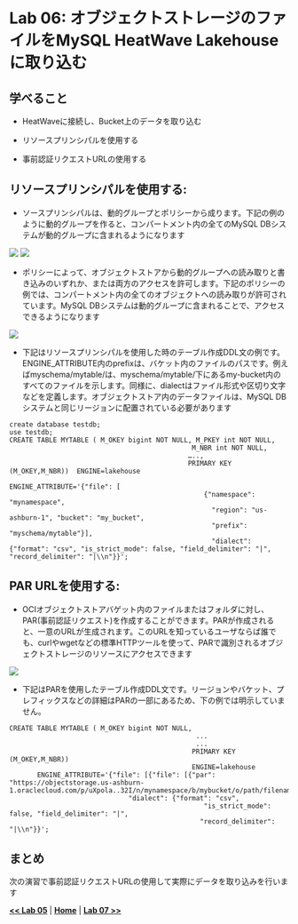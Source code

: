 # Lab 06: オブジェクトストレージのファイルをMySQL HeatWave Lakehouseに取り込む

## 学べること
- HeatWaveに接続し、Bucket上のデータを取り込む

- リソースプリンシパルを使用する
- 事前認証リクエストURLの使用する

## リソースプリンシパルを使用する:

- ソースプリンシパルは、動的グループとポリシーから成ります。下記の例のように動的グループを作ると、コンパートメント内の全てのMySQL DBシステムが動的グループに含まれるようになります

![](./images/HW35_hw.png)
![](./images/HW36_hw.png)

- ポリシーによって、オブジェクトストアから動的グループへの読み取りと書き込みのいずれか、または両方のアクセスを許可します。下記のポリシーの例では、コンパートメント内の全てのオブジェクトへの読み取りが許可されています。MySQL DBシステムは動的グループに含まれることで、アクセスできるようになります
  
![](./images/HW37_hw.png)

- 下記はリソースプリンシパルを使用した時のテーブル作成DDL文の例です。ENGINE_ATTRIBUTE内のprefixは、バケット内のファイルのパスです。例えばmyschema/mytable/は、myschema/mytable/下にあるmy-bucket内のすべてのファイルを示します。同様に、dialectはファイル形式や区切り文字などを定義します。オブジェクトストア内のデータファイルは、MySQL DBシステムと同じリージョンに配置されている必要があります
```
create database testdb;
use testdb;
CREATE TABLE MYTABLE ( M_OKEY bigint NOT NULL, M_PKEY int NOT NULL,
                                              M_NBR int NOT NULL,
                                             …..,
                                             PRIMARY KEY (M_OKEY,M_NBR))  ENGINE=lakehouse
                                             ENGINE_ATTRIBUTE='{"file": [
                                                 {"namespace": "mynamespace",
                                                   "region": "us-ashburn-1", "bucket": "my_bucket",
                                                   "prefix": "myschema/mytable"}],
                                                   "dialect": {"format": "csv", "is_strict_mode": false, "field_delimiter": "|", "record_delimiter": "|\\n"}}';
```
  




## PAR URLを使用する:
- OCIオブジェクトストアバゲット内のファイルまたはフォルダに対し、PAR(事前認証リクエスト)を作成することができます。PARが作成されると、一意のURLが生成されます。このURLを知っているユーザならば誰でも、curlやwgetなどの標準HTTPツールを使って、PARで識別されるオブジェクトストレージのリソースにアクセスできます
  
![](./images/HW38_hw.png)

- 下記はPARを使用したテーブル作成DDL文です。リージョンやバケット、プレフィックスなどの詳細はPARの一部にあるため、下の例では明示していません。
```
CREATE TABLE MYTABLE ( M_OKEY bigint NOT NULL,  
                                               ...  
                                               ...
                                              PRIMARY KEY (M_OKEY,M_NBR))
                                              ENGINE=lakehouse
       ENGINE_ATTRIBUTE='{"file": [{"file": [{"par": "https://objectstorage.us-ashburn-1.oraclecloud.com/p/uXpola..32I/n/mynamespace/b/mybucket/o/path/filename.txt"}],
                              "dialect": {"format": "csv",
                                                 "is_strict_mode": false, "field_delimiter": "|",
                                                "record_delimiter": "|\\n"}}';
```


## まとめ
次の演習で事前認証リクエストURLの使用して実際にデータを取り込みを行います


**[<< Lab 05](/Lab05/README.md)** | **[Home](../README.md)** | **[Lab 07 >>](/Lab07/README.md)**
